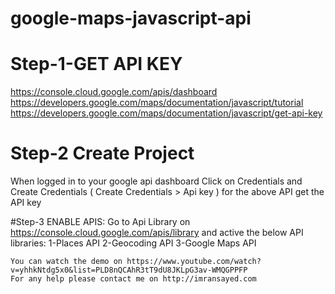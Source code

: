 # google-maps-javascript-api

# Step-1-GET API KEY
  https://console.cloud.google.com/apis/dashboard
  https://developers.google.com/maps/documentation/javascript/tutorial
  https://developers.google.com/maps/documentation/javascript/get-api-key

# Step-2 Create Project   
  When logged in to your google api dashboard Click on Credentials and Create Credentials ( Create Credentials > Api key ) for the above API
get the API key

#Step-3 ENABLE APIS:
	Go to Api Library on https://console.cloud.google.com/apis/library and active the below API libraries:
	1-Places API
	2-Geocoding API
	3-Google Maps API
	
	You can watch the demo on https://www.youtube.com/watch?v=yhhkNtdg5x0&list=PLD8nQCAhR3tT9dU8JKLpG3av-WMQGPPFP
	For any help please contact me on http://imransayed.com